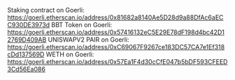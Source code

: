 Staking contract on Goerli: https://goerli.etherscan.io/address/0x81682a8140Ae5D28d9a88DfAc6aECC930DE3973d BBT Token on Goerli: https://goerli.etherscan.io/address/0x57416132eC5E29E78dF198d4bc42D12769D409AB UNISWAPV2 PAIR on Goerli: https://goerli.etherscan.io/address/0xC69067F9267ce183DC57CA7e1Ef318cDd137569D WETH on Goerli: https://goerli.etherscan.io/address/0x57Ea1F4d30cCfE047b5bDF593CFEED3Cd56Ea086
